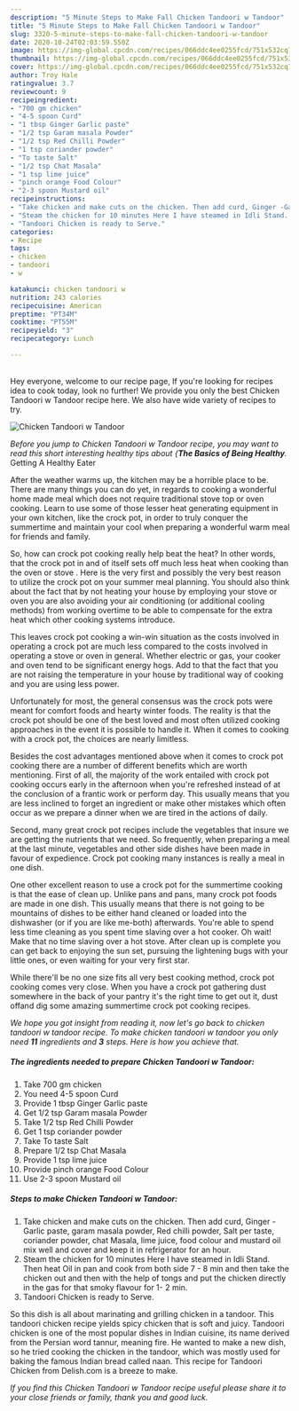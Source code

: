 ```yaml
---
description: "5 Minute Steps to Make Fall Chicken Tandoori w Tandoor"
title: "5 Minute Steps to Make Fall Chicken Tandoori w Tandoor"
slug: 3320-5-minute-steps-to-make-fall-chicken-tandoori-w-tandoor
date: 2020-10-24T02:03:59.550Z
image: https://img-global.cpcdn.com/recipes/066ddc4ee0255fcd/751x532cq70/chicken-tandoori-w-tandoor-recipe-main-photo.jpg
thumbnail: https://img-global.cpcdn.com/recipes/066ddc4ee0255fcd/751x532cq70/chicken-tandoori-w-tandoor-recipe-main-photo.jpg
cover: https://img-global.cpcdn.com/recipes/066ddc4ee0255fcd/751x532cq70/chicken-tandoori-w-tandoor-recipe-main-photo.jpg
author: Troy Hale
ratingvalue: 3.7
reviewcount: 9
recipeingredient:
- "700 gm chicken"
- "4-5 spoon Curd"
- "1 tbsp Ginger Garlic paste"
- "1/2 tsp Garam masala Powder"
- "1/2 tsp Red Chilli Powder"
- "1 tsp coriander powder"
- "To taste Salt"
- "1/2 tsp Chat Masala"
- "1 tsp lime juice"
- "pinch orange Food Colour"
- "2-3 spoon Mustard oil"
recipeinstructions:
- "Take chicken and make cuts on the chicken. Then add curd, Ginger -Garlic paste, garam masala powder, Red chilli powder, Salt per taste, coriander powder, chat Masala, lime juice, food colour and mustard oil mix well and cover and keep it in refrigerator for an hour."
- "Steam the chicken for 10 minutes Here I have steamed in Idli Stand. Then heat Oil in pan and cook from both side 7 - 8 min and then take the chicken out and then with the help of tongs and put the chicken directly in the gas for that smoky flavour for 1- 2 min."
- "Tandoori Chicken is ready to Serve."
categories:
- Recipe
tags:
- chicken
- tandoori
- w

katakunci: chicken tandoori w 
nutrition: 243 calories
recipecuisine: American
preptime: "PT34M"
cooktime: "PT55M"
recipeyield: "3"
recipecategory: Lunch

---
```

<br>
Hey everyone, welcome to our recipe page, If you're looking for recipes idea to cook today, look no further! We provide you only the best Chicken Tandoori w Tandoor recipe here. We also have wide variety of recipes to try.
<br>


![Chicken Tandoori w Tandoor](https://img-global.cpcdn.com/recipes/066ddc4ee0255fcd/751x532cq70/chicken-tandoori-w-tandoor-recipe-main-photo.jpg)

<i>Before you jump to Chicken Tandoori w Tandoor recipe, you may want to read this short interesting healthy tips about {<strong>The Basics of Being Healthy</strong>.</i>
Getting A Healthy Eater


After the weather warms up, the kitchen may be a horrible place to be. There are many things you can do yet, in regards to cooking a wonderful home made meal which does not require traditional stove top or oven cooking. Learn to use some of those lesser heat generating equipment in your own kitchen, like the crock pot, in order to truly conquer the summertime and maintain your cool when preparing a wonderful warm meal for friends and family.

So, how can crock pot cooking really help beat the heat? In other words, that the crock pot in and of itself sets off much less heat when cooking than the oven or stove . Here is the very first and possibly the very best reason to utilize the crock pot on your summer meal planning. You should also think about the fact that by not heating your house by employing your stove or oven you are also avoiding your air conditioning (or additional cooling methods) from working overtime to be able to compensate for the extra heat which other cooking systems introduce.

This leaves crock pot cooking a win-win situation as the costs involved in operating a crock pot are much less compared to the costs involved in operating a stove or oven in general. Whether electric or gas, your cooker and oven tend to be significant energy hogs. Add to that the fact that you are not raising the temperature in your house by traditional way of cooking and you are using less power.

Unfortunately for most, the general consensus was the crock pots were meant for comfort foods and hearty winter foods.  The reality is that the crock pot should be one of the best loved and most often utilized cooking approaches in the event it is possible to handle it. When it comes to cooking with a crock pot, the choices are nearly limitless.  



Besides the cost advantages mentioned above when it comes to crock pot cooking there are a number of different benefits which are worth mentioning. First of all, the majority of the work entailed with crock pot cooking occurs early in the afternoon when you're refreshed instead of at the conclusion of a frantic work or perform day. This usually means that you are less inclined to forget an ingredient or make other mistakes which often occur as we prepare a dinner when we are tired in the actions of daily.

Second, many great crock pot recipes include the vegetables that insure we are getting the nutrients that we need. So frequently, when preparing a meal at the last minute, vegetables and other side dishes have been made in favour of expedience. Crock pot cooking many instances is really a meal in one dish.

One other excellent reason to use a crock pot for the summertime cooking is that the ease of clean up.  Unlike pans and pans, many crock pot foods are made in one dish. This usually means that there is not going to be mountains of dishes to be either hand cleaned or loaded into the dishwasher (or if you are like me-both) afterwards. You're able to spend less time cleaning as you spent time slaving over a hot cooker. Oh wait! Make that no time slaving over a hot stove. After clean up is complete you can get back to enjoying the sun set, pursuing the lightening bugs with your little ones, or even waiting for your very first star.

While there'll be no one size fits all very best cooking method, crock pot cooking comes very close. When you have a crock pot gathering dust somewhere in the back of your pantry it's the right time to get out it, dust offand dig some amazing summertime crock pot cooking recipes.


<i>We hope you got insight from reading it, now let's go back to chicken tandoori w tandoor recipe. To make chicken tandoori w tandoor you only need <strong>11</strong> ingredients and <strong>3</strong> steps. Here is how you achieve that.
</i>

##### The ingredients needed to prepare Chicken Tandoori w Tandoor:

1. Take 700 gm chicken
1. You need 4-5 spoon Curd
1. Provide 1 tbsp Ginger Garlic paste
1. Get 1/2 tsp Garam masala Powder
1. Take 1/2 tsp Red Chilli Powder
1. Get 1 tsp coriander powder
1. Take To taste Salt
1. Prepare 1/2 tsp Chat Masala
1. Provide 1 tsp lime juice
1. Provide pinch orange Food Colour
1. Use 2-3 spoon Mustard oil


##### Steps to make Chicken Tandoori w Tandoor:

1. Take chicken and make cuts on the chicken. Then add curd, Ginger -Garlic paste, garam masala powder, Red chilli powder, Salt per taste, coriander powder, chat Masala, lime juice, food colour and mustard oil mix well and cover and keep it in refrigerator for an hour.
1. Steam the chicken for 10 minutes Here I have steamed in Idli Stand. Then heat Oil in pan and cook from both side 7 - 8 min and then take the chicken out and then with the help of tongs and put the chicken directly in the gas for that smoky flavour for 1- 2 min.
1. Tandoori Chicken is ready to Serve.


So this dish is all about marinating and grilling chicken in a tandoor. This tandoori chicken recipe yields spicy chicken that is soft and juicy. Tandoori chicken is one of the most popular dishes in Indian cuisine, its name derived from the Persian word tannur, meaning fire. He wanted to make a new dish, so he tried cooking the chicken in the tandoor, which was mostly used for baking the famous Indian bread called naan. This recipe for Tandoori Chicken from Delish.com is a breeze to make. 

<i>If you find this Chicken Tandoori w Tandoor recipe useful please share it to your close friends or family, thank you and good luck.</i>

